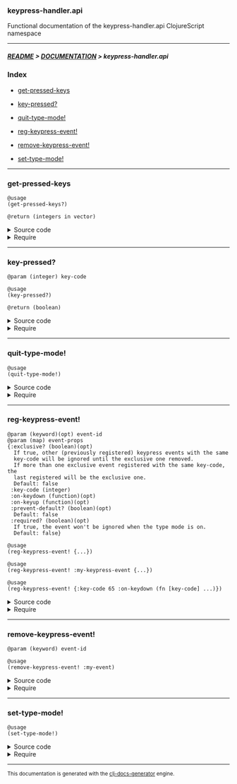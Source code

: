 
### keypress-handler.api

Functional documentation of the keypress-handler.api ClojureScript namespace

---

##### [README](../../../README.md) > [DOCUMENTATION](../../COVER.md) > keypress-handler.api

### Index

- [get-pressed-keys](#get-pressed-keys)

- [key-pressed?](#key-pressed)

- [quit-type-mode!](#quit-type-mode)

- [reg-keypress-event!](#reg-keypress-event)

- [remove-keypress-event!](#remove-keypress-event)

- [set-type-mode!](#set-type-mode)

---

### get-pressed-keys

```
@usage
(get-pressed-keys?)
```

```
@return (integers in vector)
```

<details>
<summary>Source code</summary>

```
(defn get-pressed-keys
  []
  (keys @state/PRESSED-KEYS))
```

</details>

<details>
<summary>Require</summary>

```
(ns my-namespace (:require [keypress-handler.api :refer [get-pressed-keys]]))

(keypress-handler.api/get-pressed-keys)
(get-pressed-keys)
```

</details>

---

### key-pressed?

```
@param (integer) key-code
```

```
@usage
(key-pressed?)
```

```
@return (boolean)
```

<details>
<summary>Source code</summary>

```
(defn key-pressed?
  [key-code]
  (get @state/PRESSED-KEYS key-code))
```

</details>

<details>
<summary>Require</summary>

```
(ns my-namespace (:require [keypress-handler.api :refer [key-pressed?]]))

(keypress-handler.api/key-pressed? ...)
(key-pressed?                      ...)
```

</details>

---

### quit-type-mode!

```
@usage
(quit-type-mode!)
```

<details>
<summary>Source code</summary>

```
(defn quit-type-mode!
  []
  (reset! state/TYPE-MODE? false))
```

</details>

<details>
<summary>Require</summary>

```
(ns my-namespace (:require [keypress-handler.api :refer [quit-type-mode!]]))

(keypress-handler.api/quit-type-mode!)
(quit-type-mode!)
```

</details>

---

### reg-keypress-event!

```
@param (keyword)(opt) event-id
@param (map) event-props
{:exclusive? (boolean)(opt)
  If true, other (previously registered) keypress events with the same
  key-code will be ignored until the exclusive one removed.
  If more than one exclusive event registered with the same key-code, the
  last registered will be the exclusive one.
  Default: false
 :key-code (integer)
 :on-keydown (function)(opt)
 :on-keyup (function)(opt)
 :prevent-default? (boolean)(opt)
  Default: false
 :required? (boolean)(opt)
  If true, the event won't be ignored when the type mode is on.
  Default: false}
```

```
@usage
(reg-keypress-event! {...})
```

```
@usage
(reg-keypress-event! :my-keypress-event {...})
```

```
@usage
(reg-keypress-event! {:key-code 65 :on-keydown (fn [key-code] ...)})
```

<details>
<summary>Source code</summary>

```
(defn reg-keypress-event!
  ([event-props]
   (reg-keypress-event! (random/generate-keyword) event-props))

  ([event-id {:keys [exclusive? key-code prevent-default?] :as event-props}]
   (if prevent-default? (prevent-keypress-default! key-code))
   (if exclusive?       (set-exclusivity! event-id event-props))
   (if-let [no-exclusive-set? (-> @state/EXCLUSIVE-EVENTS (get key-code) empty?)]
           (cache-event! event-id event-props)
           (if exclusive? (cache-event! event-id event-props)))
   (store-event-props! event-id event-props)))
```

</details>

<details>
<summary>Require</summary>

```
(ns my-namespace (:require [keypress-handler.api :refer [reg-keypress-event!]]))

(keypress-handler.api/reg-keypress-event! ...)
(reg-keypress-event!                      ...)
```

</details>

---

### remove-keypress-event!

```
@param (keyword) event-id
```

```
@usage
(remove-keypress-event! :my-event)
```

<details>
<summary>Source code</summary>

```
(defn remove-keypress-event!
  [event-id]
  (if (env/enable-default? event-id)
      (let [key-code (get-in @state/KEYPRESS-EVENTS [event-id :key-code])]
           (enable-keypress-default! key-code)))
  (if-let [exclusive? (get-in @state/KEYPRESS-EVENTS [event-id :exclusive?])]
          (unset-exclusivity! event-id))
  (uncache-event!      event-id)
  (remove-event-props! event-id))
```

</details>

<details>
<summary>Require</summary>

```
(ns my-namespace (:require [keypress-handler.api :refer [remove-keypress-event!]]))

(keypress-handler.api/remove-keypress-event! ...)
(remove-keypress-event!                      ...)
```

</details>

---

### set-type-mode!

```
@usage
(set-type-mode!)
```

<details>
<summary>Source code</summary>

```
(defn set-type-mode!
  []
  (reset! state/TYPE-MODE? true))
```

</details>

<details>
<summary>Require</summary>

```
(ns my-namespace (:require [keypress-handler.api :refer [set-type-mode!]]))

(keypress-handler.api/set-type-mode!)
(set-type-mode!)
```

</details>

---

<sub>This documentation is generated with the [clj-docs-generator](https://github.com/bithandshake/clj-docs-generator) engine.</sub>

